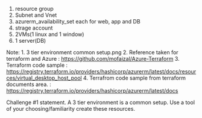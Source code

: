1. resource group 
2. Subnet and Vnet
3. azurerm_availability_set each for web, app and DB
4. strage account
5. 2VMs(1 linux  and 1 window)
6. 1 server(DB)

Note: 
    1. 3 tier environment common setup.png
    2. Reference taken for terraform and Azure : https://github.com/mofaizal/Azure-Terraform
    3. Terraform code sample : https://registry.terraform.io/providers/hashicorp/azurerm/latest/docs/resources/virtual_desktop_host_pool
    4. Terrafrom code sample from terraform documents area. : https://registry.terraform.io/providers/hashicorp/azurerm/latest/docs

Challenge #1 statement.
    A 3 tier environment is a common setup. Use a tool of your choosing/familiarity create these resources.
